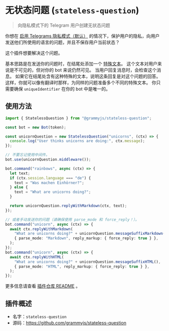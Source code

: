 # 无状态问题 (`stateless-question`)

> 向隐私模式下的 Telegram 用户创建无状态问题

你想在 [启用 Telegrams 隐私模式（默认）](https://core.telegram.org/bots/features#privacy-mode) 的情况下，保护用户的隐私，向用户发送他们所使用的语言的问题，并且不保存用户当前状态？

这个插件想要解决这个问题。

基本思路是在发送你的问题时，在结尾处添加一个 [特殊文本](https://en.wikipedia.org/wiki/Zero-width_non-joiner)。
这个文本对用户来说是不可见的，但对你的 bot 来说仍然可见。
当用户回复消息时，会检查这个消息。
如果它在结尾处含有这种特殊的文本，说明这条回复是对这个问题的回答。
这样，你就可以像有翻译时那样，为同样的问题准备多个不同的特殊文本。
你只需要确保 `uniqueIdentifier` 在你的 bot 中是唯一的。

## 使用方法

```ts
import { StatelessQuestion } from "@grammyjs/stateless-question";

const bot = new Bot(token);

const unicornQuestion = new StatelessQuestion("unicorns", (ctx) => {
  console.log("User thinks unicorns are doing:", ctx.message);
});

// 不要忘记使用中间件。
bot.use(unicornQuestion.middleware());

bot.command("rainbows", async (ctx) => {
  let text;
  if (ctx.session.language === "de") {
    text = "Was machen Einhörner?";
  } else {
    text = "What are unicorns doing?";
  }

  return unicornQuestion.replyWithMarkdown(ctx, text);
});

// 或者手动发送你的问题（请确保使用 parse_mode 和 force_reply！）。
bot.command("unicorn", async (ctx) => {
  await ctx.replyWithMarkdown(
    "What are unicorns doing?" + unicornQuestion.messageSuffixMarkdown(),
    { parse_mode: "Markdown", reply_markup: { force_reply: true } },
  );
});
bot.command("unicorn", async (ctx) => {
  await ctx.replyWithHTML(
    "What are unicorns doing?" + unicornQuestion.messageSuffixHTML(),
    { parse_mode: "HTML", reply_markup: { force_reply: true } },
  );
});
```

更多信息请查看 [插件仓库 README](https://github.com/grammyjs/stateless-question) 。

## 插件概述

- 名字：`stateless-question`
- 源码：<https://github.com/grammyjs/stateless-question>
